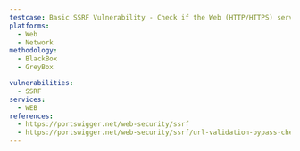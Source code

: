 ```yaml
---
testcase: Basic SSRF Vulnerability - Check if the Web (HTTP/HTTPS) service returns or exposes data fetched from internal or external resources, indicating the success of a server-side request
platforms: 
  - Web
  - Network
methodology: 
  - BlackBox
  - GreyBox

vulnerabilities:
  - SSRF
services:
  - WEB
references:
  - https://portswigger.net/web-security/ssrf
  - https://portswigger.net/web-security/ssrf/url-validation-bypass-cheat-sheet
---
```

